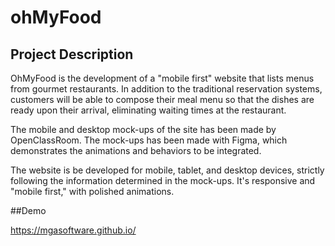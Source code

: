 # ohMyFood

##  Project Description

OhMyFood is the development of a "mobile first" website that lists menus from gourmet restaurants. In addition to the traditional reservation systems, customers will be able to compose their meal menu so that the dishes are ready upon their arrival, eliminating waiting times at the restaurant.

The mobile and desktop mock-ups of the site has been made by OpenClassRoom. The mock-ups has been made with Figma, which demonstrates the animations and behaviors to be integrated.

The website is be developed for mobile, tablet, and desktop devices, strictly following the information determined in the mock-ups. It's responsive and "mobile first," with polished animations.

##Demo

https://mgasoftware.github.io/
